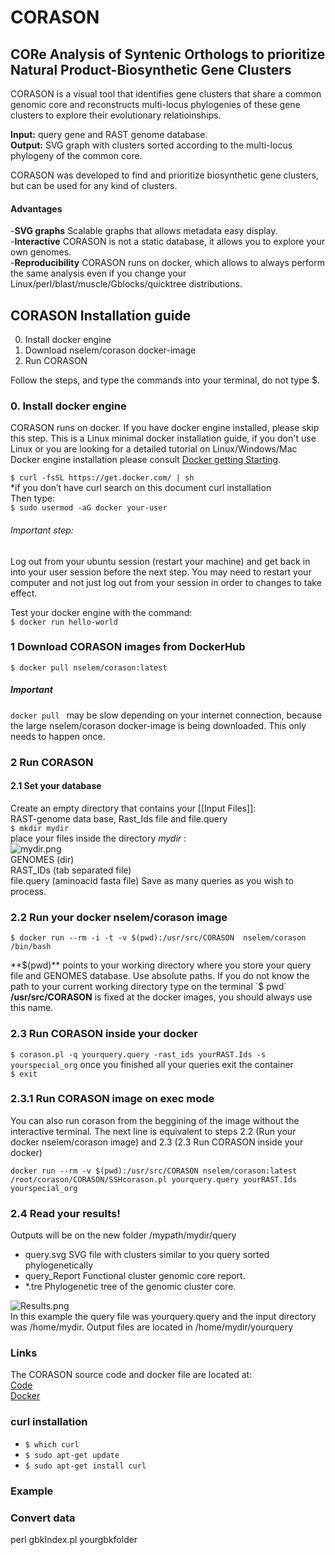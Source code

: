 # CORASON

## CORe Analysis of Syntenic Orthologs to prioritize Natural Product-Biosynthetic Gene Clusters
CORASON is a visual tool that identifies gene clusters that share a common genomic core and reconstructs multi-locus phylogenies of these gene clusters to explore their evolutionary relatioinships.

**Input:** query gene and RAST genome database.  
**Output:** SVG graph with clusters sorted according to the multi-locus phylogeny of the common core.  

CORASON was developed to find and prioritize biosynthetic gene clusters, but can be used for any kind of clusters.  

#### Advantages
-**SVG graphs** Scalable graphs that allows metadata easy display.  
-**Interactive** CORASON is not a static database, it allows you to explore your own genomes.  
-**Reproducibility** CORASON runs on docker, which allows to always perform the same analysis even if you change your Linux/perl/blast/muscle/Gblocks/quicktree distributions.  

## CORASON Installation guide

0. Install docker engine   
1. Download nselem/corason docker-image  
2. Run CORASON   

Follow the steps, and type the commands into your terminal, do not type $.  

### 0. Install docker engine
CORASON runs on docker. If you have docker engine installed, please skip this step. This is a Linux minimal docker installation guide, if you don't use Linux or you are looking for a detailed tutorial on Linux/Windows/Mac Docker engine installation please consult [Docker getting Starting](https://docs.docker.com/linux/step_one/).  

`$ curl -fsSL https://get.docker.com/ | sh `  
*if you don’t have curl search on this document curl installation  
Then type:  
    `$ sudo usermod -aG docker your-user`

###### Important step:  
Log out from your ubuntu session (restart your machine) and get back in into your user session before the next step.
You may need to restart your computer and not just log out from your session in order to changes to take effect.

Test your docker engine with the command:  
`$ docker run hello-world`  

### 1 Download CORASON images from DockerHub
`$ docker pull nselem/corason:latest  `  

##### Important  
`docker pull ` may be slow depending on your internet connection, because the large nselem/corason docker-image is being downloaded. This only needs to happen once.

### 2 Run CORASON
#### 2.1 Set your database  
Create an empty directory that contains your [[Input Files]]:  
RAST-genome data base, Rast_Ids file and file.query  
`$ mkdir mydir`  
place your files inside the directory _mydir_ :  
![mydir.png](https://github.com/nselem/corason/blob/master/IMAGES/mydir3.png)  
GENOMES    (dir)  
RAST_IDs   (tab separated file)  
file.query (aminoacid fasta file) Save as many queries as you wish to process.  

### 2.2 Run your docker nselem/corason image  

`$ docker run --rm -i -t -v $(pwd):/usr/src/CORASON  nselem/corason /bin/bash`

**$(pwd)** points to your working directory where you store your query file and GENOMES database.  
Use absolute paths. If you do not know the path to your current working directory type on the terminal  
`$ pwd`  
**/usr/src/CORASON** is fixed at the docker images, you should always use this name.  

### 2.3 Run CORASON inside your docker  

`$ corason.pl -q yourquery.query -rast_ids yourRAST.Ids -s yourspecial_org`
once you finished all your queries exit the container  
`$ exit`  

### 2.3.1 Run CORASON image on exec mode  
You can also run corason from the beggining of the image without the interactive terminal. The next line is equivalent to steps 2.2 (Run your docker nselem/corason image) and 2.3 (2.3 Run CORASON inside your docker)  

`docker run --rm -v $(pwd):/usr/src/CORASON nselem/corason:latest /root/corason/CORASON/SSHcorason.pl yourquery.query yourRAST.Ids yourspecial_org`

### 2.4 Read your results! 
Outputs will be on the new folder /mypath/mydir/query   
- query.svg  SVG file with clusters similar to you query sorted phylogenetically  
- query_Report   Functional cluster genomic core report.
- *.tre Phylogenetic tree of the genomic cluster core.

![Results.png](https://github.com/nselem/corason/blob/master/IMAGES/yourquery2.png)  
In this example the query file was yourquery.query and the input directory was /home/mydir. Output files are located in /home/mydir/yourquery  
### Links  
The CORASON source code and docker file are located at:  
[Code](https://github.com/nselem/corason  )  
[Docker](https://hub.docker.com/r/nselem/corason/  )  

### curl installation
- `$ which curl`
- `$ sudo apt-get update`
- `$ sudo apt-get install curl`
### Example  
### Convert data
perl gbkIndex.pl yourgbkfolder  
